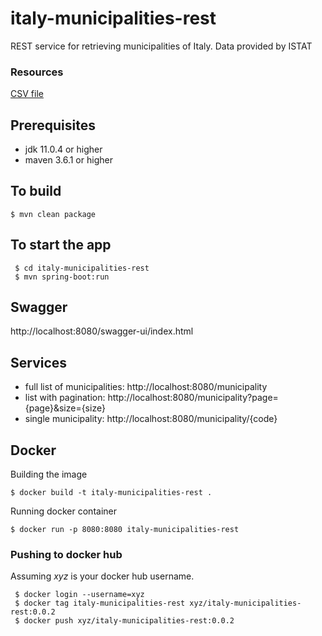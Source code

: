 # italy-municipalities-rest

REST service for retrieving municipalities of Italy. Data provided by ISTAT

### Resources

[CSV file](https://www.istat.it/storage/codici-unita-amministrative/Elenco-comuni-italiani.csv)

## Prerequisites

- jdk 11.0.4 or higher
- maven 3.6.1 or higher

## To build

```shell
$ mvn clean package
```

## To start the app

```shell
 $ cd italy-municipalities-rest
 $ mvn spring-boot:run

```

## Swagger

http://localhost:8080/swagger-ui/index.html

## Services

- full list of municipalities: http://localhost:8080/municipality
- list with pagination: http://localhost:8080/municipality?page={page}&size={size}
- single municipality: http://localhost:8080/municipality/{code}
## Docker
Building the image
```shell
$ docker build -t italy-municipalities-rest .
```
Running docker container
```shell
$ docker run -p 8080:8080 italy-municipalities-rest
```

### Pushing to docker hub
Assuming _xyz_ is your docker hub username.
```shell
 $ docker login --username=xyz
 $ docker tag italy-municipalities-rest xyz/italy-municipalities-rest:0.0.2
 $ docker push xyz/italy-municipalities-rest:0.0.2

```
